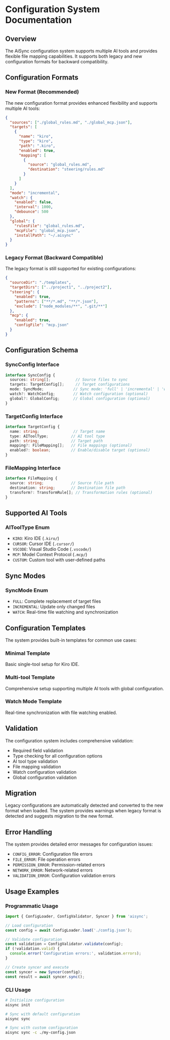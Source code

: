 # Configuration System Documentation

## Overview

The AiSync configuration system supports multiple AI tools and provides flexible file mapping capabilities. It supports both legacy and new configuration formats for backward compatibility.

## Configuration Formats

### New Format (Recommended)

The new configuration format provides enhanced flexibility and supports multiple AI tools:

```json
{
  "sources": ["./global_rules.md", "./global_mcp.json"],
  "targets": [
    {
      "name": "kiro",
      "type": "kiro",
      "path": ".kiro",
      "enabled": true,
      "mapping": [
        {
          "source": "global_rules.md",
          "destination": "steering/rules.md"
        }
      ]
    }
  ],
  "mode": "incremental",
  "watch": {
    "enabled": false,
    "interval": 1000,
    "debounce": 500
  },
  "global": {
    "rulesFile": "global_rules.md",
    "mcpFile": "global_mcp.json",
    "installPath": "~/.aisync"
  }
}
```

### Legacy Format (Backward Compatible)

The legacy format is still supported for existing configurations:

```json
{
  "sourceDir": "./templates",
  "targetDirs": ["../project1", "../project2"],
  "steering": {
    "enabled": true,
    "patterns": ["**/*.md", "**/*.json"],
    "exclude": ["node_modules/**", ".git/**"]
  },
  "mcp": {
    "enabled": true,
    "configFile": "mcp.json"
  }
}
```

## Configuration Schema

### SyncConfig Interface

```typescript
interface SyncConfig {
  sources: string[];           // Source files to sync
  targets: TargetConfig[];     // Target configurations
  mode: SyncMode;             // Sync mode: 'full' | 'incremental' | 'watch'
  watch?: WatchConfig;        // Watch configuration (optional)
  global?: GlobalConfig;      // Global configuration (optional)
}
```

### TargetConfig Interface

```typescript
interface TargetConfig {
  name: string;               // Target name
  type: AIToolType;          // AI tool type
  path: string;              // Target path
  mapping?: FileMapping[];   // File mappings (optional)
  enabled?: boolean;         // Enable/disable target (optional)
}
```

### FileMapping Interface

```typescript
interface FileMapping {
  source: string;            // Source file path
  destination: string;       // Destination file path
  transform?: TransformRule[]; // Transformation rules (optional)
}
```

## Supported AI Tools

### AIToolType Enum

- `KIRO`: Kiro IDE (`.kiro/`)
- `CURSOR`: Cursor IDE (`.cursor/`)
- `VSCODE`: Visual Studio Code (`.vscode/`)
- `MCP`: Model Context Protocol (`.mcp/`)
- `CUSTOM`: Custom tool with user-defined paths

## Sync Modes

### SyncMode Enum

- `FULL`: Complete replacement of target files
- `INCREMENTAL`: Update only changed files
- `WATCH`: Real-time file watching and synchronization

## Configuration Templates

The system provides built-in templates for common use cases:

### Minimal Template
Basic single-tool setup for Kiro IDE.

### Multi-tool Template
Comprehensive setup supporting multiple AI tools with global configuration.

### Watch Mode Template
Real-time synchronization with file watching enabled.

## Validation

The configuration system includes comprehensive validation:

- Required field validation
- Type checking for all configuration options
- AI tool type validation
- File mapping validation
- Watch configuration validation
- Global configuration validation

## Migration

Legacy configurations are automatically detected and converted to the new format when loaded. The system provides warnings when legacy format is detected and suggests migration to the new format.

## Error Handling

The system provides detailed error messages for configuration issues:

- `CONFIG_ERROR`: Configuration file errors
- `FILE_ERROR`: File operation errors
- `PERMISSION_ERROR`: Permission-related errors
- `NETWORK_ERROR`: Network-related errors
- `VALIDATION_ERROR`: Configuration validation errors

## Usage Examples

### Programmatic Usage

```typescript
import { ConfigLoader, ConfigValidator, Syncer } from 'aisync';

// Load configuration
const config = await ConfigLoader.load('./config.json');

// Validate configuration
const validation = ConfigValidator.validate(config);
if (!validation.valid) {
  console.error('Configuration errors:', validation.errors);
}

// Create syncer and execute
const syncer = new Syncer(config);
const result = await syncer.sync();
```

### CLI Usage

```bash
# Initialize configuration
aisync init

# Sync with default configuration
aisync sync

# Sync with custom configuration
aisync sync -c ./my-config.json
```